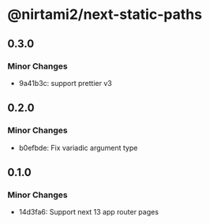 # @nirtami2/next-static-paths

## 0.3.0

### Minor Changes

- 9a41b3c: support prettier v3

## 0.2.0

### Minor Changes

- b0efbde: Fix variadic argument type

## 0.1.0

### Minor Changes

- 14d3fa6: Support next 13 app router pages
